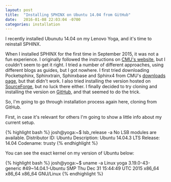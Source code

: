 ```yaml
---
layout: post
title:  "Installing SPHINX on Ubuntu 14.04 from GitHub"
date:   2016-01-08 22:03:04 -0700
categories: installation
---
```


I recently installed Ubunutu 14.04 on my Lenovo Yoga, and it's time to reinstall SPHINX. 

When I installed SPHINX for the first time in September 2015, it was not a fun experience. I originally followed the instructions on [CMU's website][cmu-sphinx], but I couldn't seem to get it right. I tried a number of different approaches, using different blogs as guides, but I got nowhere. I first tried downloading Pocketsphinx, Sphinxtrain, Sphinxbase and Sphinx4 from CMU's [downloads page][cmu-downloads], but that didn't work. I also tried installing the version hosted on [SourceForge][cmu-sourceforge], but no luck there either. I finally decided to try cloning and installing the version on [GitHub][cmu-github], and that seemed to do the trick.

So, I'm going to go through installation process again here, cloning from GitHub.

First, in case it's relevant for others I'm going to show a little info about my current setup.

{% highlight bash %}
josh@yoga:~$ lsb_release -a
No LSB modules are available.
Distributor ID:	Ubuntu
Description:	Ubuntu 14.04.3 LTS
Release:	14.04
Codename:	trusty
{% endhighlight %}

You can see the exact kernel on my version of Ubuntu below:

{% highlight bash %}
josh@yoga:~$ uname -a
Linux yoga 3.19.0-43-generic #49~14.04.1-Ubuntu SMP Thu Dec 31 15:44:49 UTC 2015 x86_64 x86_64 x86_64 GNU/Linux
{% endhighlight %}


[cmu-sphinx]: http://cmusphinx.sourceforge.net/wiki/tutorialpocketsphinx?s[]=installation/
[cmu-downloads]: http://cmusphinx.sourceforge.net/wiki/download/
[cmu-sourceforge]: http://sourceforge.net/projects/cmusphinx/
[cmu-github]: https://github.com/cmusphinx/